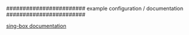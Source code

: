 
########################
example configuration / documentation
########################

[sing-box documentation](http://sing-box.sagernet.org/configuration)